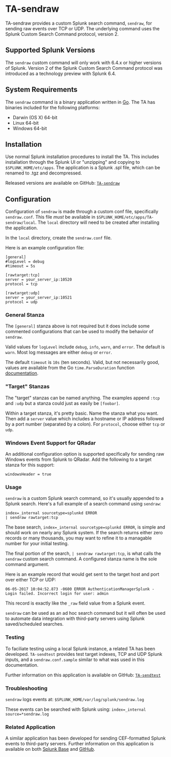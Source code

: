 # TA-sendraw

TA-sendraw provides a custom Splunk search command, `sendraw`, for sending raw events over TCP or UDP. The underlying command uses the Splunk Custom Search Command protocol, version 2.

## Supported Splunk Versions

The `sendraw` custom command will only work with 6.4.x or higher versions of Splunk. Version 2 of the Splunk Custom Search Command protocol was introduced as a technology preview with Splunk 6.4.

## System Requirements

The `sendraw` command is a binary application written in [Go](https://golang.org). The TA has binaries included for the following platforms:
 * Darwin (OS X) 64-bit
 * Linux 64-bit
 * Windows 64-bit

## Installation

Use normal Splunk installation procedures to install the TA. This includes installation through the Splunk UI or "unzipping" and copying to `$SPLUNK_HOME/etc/apps`. The application is a Splunk .spl file, which can be renamed to .tgz and decompressed.

Released versions are available on GitHub: [`TA-sendraw`](https://github.com/triddell/TA-sendraw/releases)

## Configuration

Configuration of `sendraw` is made through a custom conf file, specifically `sendraw.conf`. This file *must* be available in `$SPLUNK_HOME/etc/apps/TA-sendraw/local`. The `local` directory will need to be created after installing the application.

In the `local` directory, create the `sendraw.conf` file.

Here is an example configuration file:

```
[general]
#logLevel = debug
#timeout = 5s

[rawtarget:tcp]
server = your_server_ip:10520
protocol = tcp

[rawtarget:udp]
server = your_server_ip:10521
protocol = udp
```

### General Stanza

The `[general]` stanza above is not required but it does include some commented configurations that can be used to modify the behavior of `sendraw`.

Valid values for `logLevel` include `debug`, `info`, `warn`, and `error`. The default is `warn`. Most log messages are either `debug` or `error`.

The default `timeout` is `10s` (ten seconds). Valid, but not necessarily good, values are available from the Go `time.ParseDuration` function [documentation](https://golang.org/pkg/time/#ParseDuration).

### "Target" Stanzas

The "target" stanzas can be named anything. The examples append `:tcp` and `:udp` but a stanza could just as easily be `[foobar]`.

Within a target stanza, it's pretty basic. Name the stanza what you want. Then add a `server` value which includes a hostname or IP address followed by a port number (separated by a colon). For `protocol`, choose either `tcp` or `udp`.

### Windows Event Support for QRadar

An additional configuration option is supported specifically for sending raw Windows events from Splunk to QRadar. Add the following to a target stanza for this support:

```
windowsHeader = true
```

### Usage

`sendraw` is a custom Splunk search command, so it's usually appended to a Splunk search. Here's a full example of a search command using `sendraw`:

```
index=_internal sourcetype=splunkd ERROR
| sendraw rawtarget:tcp
```

The base search, `index=_internal sourcetype=splunkd ERROR`, is simple and should work on nearly any Splunk system. If the search returns either zero records or many thousands, you may want to refine it to a managable number for your initial testing.

The final portion of the search, `| sendraw rawtarget:tcp`, is what calls the `sendraw` custom search command. A configured stanza name is the sole command argument.

Here is an example record that would get sent to the target host and port over either TCP or UDP:

```
06-05-2017 10:04:52.873 -0600 ERROR AuthenticationManagerSplunk - Login failed. Incorrect login for user: admin
```

This record is exactly like the `_raw` field value from a Splunk event.

`sendraw` can be used as an ad hoc search command but it will often be used to automate data integration with third-party servers using Splunk saved/scheduled searches.

### Testing

To faciliate testing using a local Splunk instance, a related TA has been developed. `TA-sendtest` provides test target indexes, TCP and UDP Splunk inputs, and a `sendraw.conf.sample` similar to what was used in this documentation.

Further information on this application is available on GitHub: [`TA-sendtest`](https://github.com/triddell/TA-sendtest)

### Troubleshooting

`sendraw` logs events at: `$SPLUNK_HOME/var/log/splunk/sendraw.log`

These events can be searched with Splunk using: `index=_internal source=*sendraw.log`

### Related Application

A similar application has been developed for sending CEF-formatted Splunk events to third-party servers. Further information on this application is available on both [Splunk Base](https://splunkbase.splunk.com/app/3623/) and [GitHub](https://github.com/triddell/TA-sendcef).